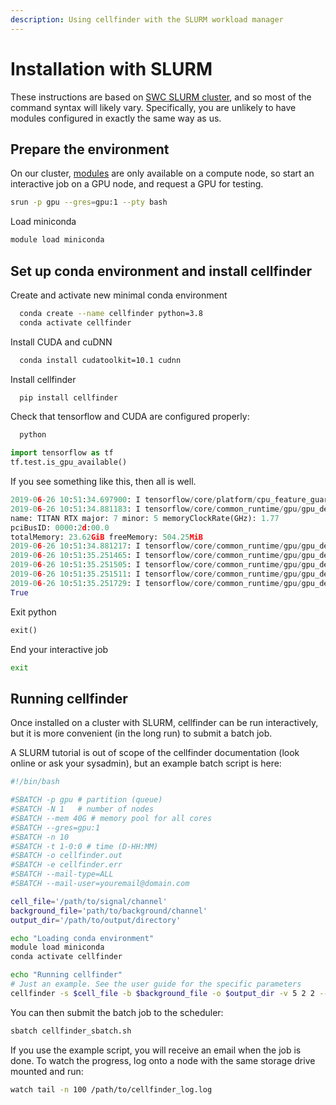 ```yaml
---
description: Using cellfinder with the SLURM workload manager
---
```


# Installation with SLURM

These instructions are based on [SWC SLURM cluster](https://www.sainsburywellcome.org/web/content/scientific-computing), and so most of the command syntax will likely vary. Specifically, you are unlikely to have modules configured in exactly the same way as us.

## Prepare the environment

On our cluster, [modules](http://modules.sourceforge.net/) are only available on a compute node, so start an interactive job on a GPU node, and request a GPU for testing.

```bash
srun -p gpu --gres=gpu:1 --pty bash
```

Load miniconda

```bash
module load miniconda
```

## Set up conda environment and install cellfinder

Create and activate new minimal conda environment

```bash
  conda create --name cellfinder python=3.8
  conda activate cellfinder
```

Install CUDA and cuDNN

```bash
  conda install cudatoolkit=10.1 cudnn
```

Install cellfinder

```bash
  pip install cellfinder
```

Check that tensorflow and CUDA are configured properly:

```bash
  python
```

```python
import tensorflow as tf
tf.test.is_gpu_available()
```

If you see something like this, then all is well.

```python
2019-06-26 10:51:34.697900: I tensorflow/core/platform/cpu_feature_guard.cc:141] Your CPU supports instructions that this TensorFlow binary was not compiled to use: AVX512F
2019-06-26 10:51:34.881183: I tensorflow/core/common_runtime/gpu/gpu_device.cc:1432] Found device 0 with properties: 
name: TITAN RTX major: 7 minor: 5 memoryClockRate(GHz): 1.77
pciBusID: 0000:2d:00.0
totalMemory: 23.62GiB freeMemory: 504.25MiB
2019-06-26 10:51:34.881217: I tensorflow/core/common_runtime/gpu/gpu_device.cc:1511] Adding visible gpu devices: 0
2019-06-26 10:51:35.251465: I tensorflow/core/common_runtime/gpu/gpu_device.cc:982] Device interconnect StreamExecutor with strength 1 edge matrix:
2019-06-26 10:51:35.251505: I tensorflow/core/common_runtime/gpu/gpu_device.cc:988]      0 
2019-06-26 10:51:35.251511: I tensorflow/core/common_runtime/gpu/gpu_device.cc:1001] 0:   N 
2019-06-26 10:51:35.251729: I tensorflow/core/common_runtime/gpu/gpu_device.cc:1115] Created TensorFlow device (/device:GPU:0 with 195 MB memory) -> physical GPU (device: 0, name: TITAN RTX, pci bus id: 0000:2d:00.0, compute capability: 7.5)
True
```

Exit python

```python
exit()
```

End your interactive job

```bash
exit
```

## Running cellfinder

Once installed on a cluster with SLURM, cellfinder can be run interactively, but it is more convenient \(in the long run\) to submit a batch job.

A SLURM tutorial is out of scope of the cellfinder documentation \(look online or ask your sysadmin\), but an example batch script is here:

```bash
#!/bin/bash

#SBATCH -p gpu # partition (queue)
#SBATCH -N 1   # number of nodes
#SBATCH --mem 40G # memory pool for all cores
#SBATCH --gres=gpu:1
#SBATCH -n 10
#SBATCH -t 1-0:0 # time (D-HH:MM)
#SBATCH -o cellfinder.out
#SBATCH -e cellfinder.err
#SBATCH --mail-type=ALL
#SBATCH --mail-user=youremail@domain.com

cell_file='/path/to/signal/channel'
background_file='path/to/background/channel'
output_dir='/path/to/output/directory'

echo "Loading conda environment"
module load miniconda
conda activate cellfinder

echo "Running cellfinder"
# Just an example. See the user guide for the specific parameters
cellfinder -s $cell_file -b $background_file -o $output_dir -v 5 2 2 --orientation psl
```

You can then submit the batch job to the scheduler:

```bash
sbatch cellfinder_sbatch.sh
```

If you use the example script, you will receive an email when the job is done. To watch the progress, log onto a node with the same storage drive mounted and run:

```bash
watch tail -n 100 /path/to/cellfinder_log.log
```

